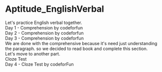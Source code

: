 # Aptitude_EnglishVerbal
Let's practice English verbal together.
<br>
Day 1 - Comprehension by codeforfun
<br>
Day 2 - Comprehension by codeforfun
<br>
Day 3 - Comprehension by codeforfun
<br>
We are done with the comprehensive because it's need just understanding the paragraph. so we decided to read book and complete this section.
<br>
Let's move to another part.
<br>
Cloze Test
<br>
Day 4 - Cloze Test by codeforFun
